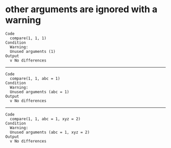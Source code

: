 # other arguments are ignored with a warning

    Code
      compare(1, 1, 1)
    Condition
      Warning:
      Unused arguments (1)
    Output
      v No differences

---

    Code
      compare(1, 1, abc = 1)
    Condition
      Warning:
      Unused arguments (abc = 1)
    Output
      v No differences

---

    Code
      compare(1, 1, abc = 1, xyz = 2)
    Condition
      Warning:
      Unused arguments (abc = 1, xyz = 2)
    Output
      v No differences

